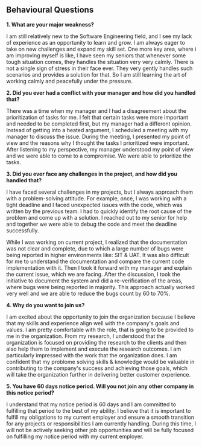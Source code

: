 ## Behavioural Questions

**1. What are your major weakness?**

I am still relatively new to the Software Engineering field, and I see my lack of experience as an opportunity to learn and grow. I am always eager to take on new challenges and expand my skill set.
One more key area, where i am improving myself is like, I have seen my seniors that whenever some tough situation comes, they handles the situation very very calmly. There is not a single sign of stress in their face ever. They very gently handles such scenarios and provides a solution for that. So I am still learning the art of working calmly and peacefully under the pressure.

**2. Did you ever had a conflict with your manager and how did you handled that?**

There was a time when my manager and I had a disagreement about the prioritization of tasks for me. I felt that certain tasks were more important and needed to be completed first, but my manager had a different opinion. Instead of getting into a heated argument, I scheduled a meeting with my manager to discuss the issue. During the meeting, I presented my point of view and the reasons why I thought the tasks I prioritized were important. After listening to my perspective, my manager understood my point of view and we were able to come to a compromise. We were able to prioritize the tasks.

**3. Did you ever face any challenges in the project, and how did you handled that?**

I have faced several challenges in my projects, but I always approach them with a problem-solving attitude. For example, once, I was working with a tight deadline and I faced unexpected issues with the code, which was written by the previous team. I had to quickly identify the root cause of the problem and come up with a solution. I reached out to my senior for help and together we were able to debug the code and meet the deadline successfully.

While I was working on current project, I realized that the documentation was not clear and complete, due to which a large number of bugs were being reported in higher environments like: SIT & UAT. It was also difficult for me to understand the documentation and compare the current code implementation with it. Then I took it forward with my manager and explain the current issue, which we are facing. After the discussion, I took the initiative to document the system and did a re-verification of the areas, where bugs were being reported in majority. This approach actually worked very well and we are able to reduce the bugs count by 60 to 70%.


**4. Why do you want to join us?**

I am excited about the opportunity to join the organization because I believe that my skills and experience align well with the company's goals and values. I am pretty comfortable with the role, that is going to be provided to me in the organization. From my research, I understood that the organization is focused on providing the research to the clients and then also help them to implement and execute the research outcomes. I am particularly impressed with the work that the organization does. I am confident that my problome solving skills & knowledge would be valuable in contributing to the company's success and achieving those goals, which will take the organization further in delivering better customer experience.

**5. You have 60 days notice period. Will you not join any other company in this notice period?**

I understand that my notice period is 60 days and I am committed to fulfilling that period to the best of my ability. I believe that it is important to fulfill my obligations to my current employer and ensure a smooth transition for any projects or responsibilities I am currently handling. During this time, I will not be actively seeking other job opportunities and will be fully focused on fulfilling my notice period with my current employer.